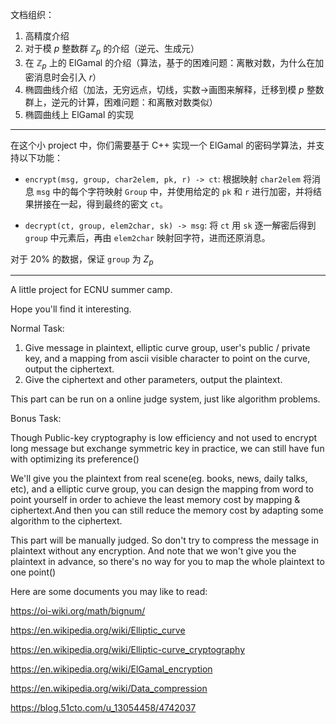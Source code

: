 文档组织：

1. 高精度介绍
2. 对于模 $p$ 整数群 $\mathbb Z_p$ 的介绍（逆元、生成元）
3. 在 $\mathbb Z_p$ 上的 ElGamal 的介绍（算法，基于的困难问题：离散对数，为什么在加密消息时会引入 $r$）
4. 椭圆曲线介绍（加法，无穷远点，切线，实数->画图来解释，迁移到模 $p$ 整数群上，逆元的计算，困难问题：和离散对数类似）
5. 椭圆曲线上 ElGamal 的实现

---

在这个小 project 中，你们需要基于 C++ 实现一个 ElGamal 的密码学算法，并支持以下功能：

- `encrypt(msg, group, char2elem, pk, r) -> ct`: 根据映射 `char2elem` 将消息 `msg` 中的每个字符映射 `Group` 中，并使用给定的 `pk` 和 `r` 进行加密，并将结果拼接在一起，得到最终的密文 `ct`。

- `decrypt(ct, group, elem2char, sk) -> msg`: 将 `ct` 用 `sk` 逐一解密后得到 `group` 中元素后，再由 `elem2char` 映射回字符，进而还原消息。

对于 $20\%$ 的数据，保证 `group` 为 $Z_p$

---

A little project for ECNU summer camp.

Hope you'll find it interesting.

Normal Task:

1. Give message in plaintext, elliptic curve group, user's public / private key, and a mapping from ascii visible character to point on the curve, output the ciphertext.
2. Give the ciphertext and other parameters, output the plaintext.

This part can be run on a online judge system, just like algorithm problems.

Bonus Task:

Though Public-key cryptography is low efficiency and not used to encrypt long message but exchange symmetric key in practice, we can still have fun with optimizing its preference()

We'll give you the plaintext from real scene(eg. books, news, daily talks, etc), and a elliptic curve group, you can design the mapping from word to point yourself in order to achieve the least memory cost by mapping & ciphertext.And then you can still reduce the memory cost by adapting some algorithm to the ciphertext. 

This part will be manually judged. So don't try to compress the message in plaintext without any encryption. And note that we won't give you the plaintext in advance, so there's no way for you to map the whole plaintext to one point()

Here are some documents you may like to read:

https://oi-wiki.org/math/bignum/

https://en.wikipedia.org/wiki/Elliptic_curve

https://en.wikipedia.org/wiki/Elliptic-curve_cryptography

https://en.wikipedia.org/wiki/ElGamal_encryption

https://en.wikipedia.org/wiki/Data_compression

https://blog.51cto.com/u_13054458/4742037
